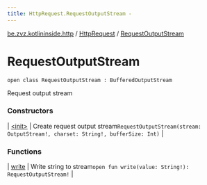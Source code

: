 ```yaml
---
title: HttpRequest.RequestOutputStream - 
---
```


[be.zvz.kotlininside.http](../../index.html) / [HttpRequest](../index.html) / [RequestOutputStream](./index.html)

# RequestOutputStream

`open class RequestOutputStream : BufferedOutputStream`

Request output stream

### Constructors

| [&lt;init&gt;](-init-.html) | Create request output stream`RequestOutputStream(stream: OutputStream!, charset: String!, bufferSize: Int)` |

### Functions

| [write](write.html) | Write string to stream`open fun write(value: String!): RequestOutputStream!` |

